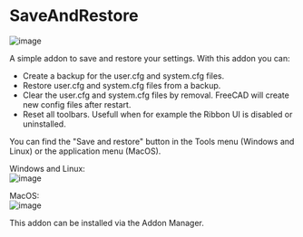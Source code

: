 # SaveAndRestore  
![image](https://github.com/user-attachments/assets/05f7a5f7-7cb3-4521-8c57-1e8a32b38cef)
  
A simple addon to save and restore your settings. With this addon you can:
- Create a backup for the user.cfg and system.cfg files.
- Restore user.cfg and system.cfg files from a backup.
- Clear the user.cfg and system.cfg files by removal. FreeCAD will create new config files after restart.
- Reset all toolbars. Usefull when for example the Ribbon UI is disabled or uninstalled.

You can find the "Save and restore" button in the Tools menu (Windows and Linux) or the application menu (MacOS).  
  
Windows and Linux:  
![image](https://github.com/user-attachments/assets/c8b75347-1e2d-45c3-bb76-4cc36e74eb54)
  
MacOS:  
![image](https://github.com/user-attachments/assets/41211f2a-53cc-456e-ac90-81bd85d992b1)

This addon can be installed via the Addon Manager.
